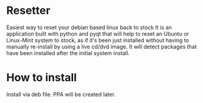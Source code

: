# Resetter
Easiest way to reset your debian based linux back to stock
It is an application built with python and pyqt that will help to reset an Ubuntu or Linux-Mint system to stock, as if it's been just installed without having to manually re-install by using a live cd/dvd image. It will detect packages that have been installed after the initial system install.

# How to install
Install via deb file. PPA will be created later.
